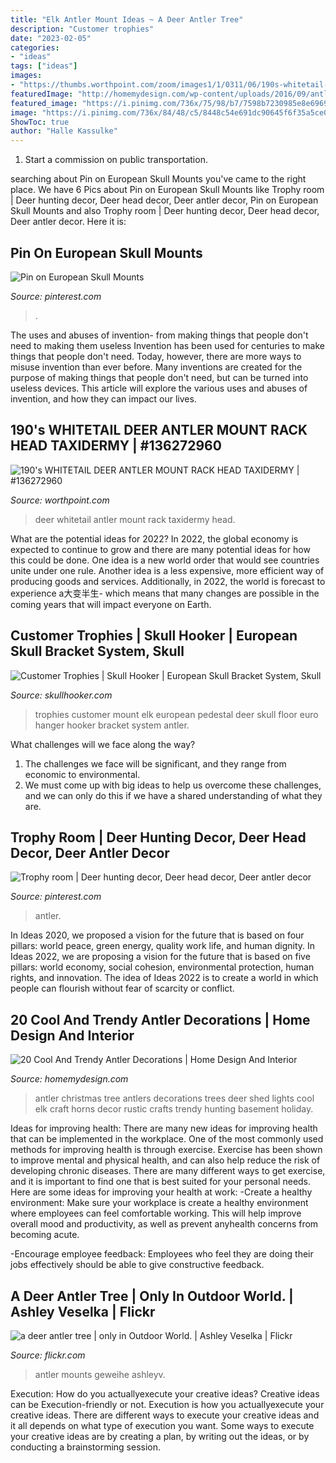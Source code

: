 ```yaml
---
title: "Elk Antler Mount Ideas ~ A Deer Antler Tree"
description: "Customer trophies"
date: "2023-02-05"
categories:
- "ideas"
tags: ["ideas"]
images:
- "https://thumbs.worthpoint.com/zoom/images1/1/0311/06/190s-whitetail-deer-antler-mount-rack_1_8432c82792515646a5d927ed1bee861c.jpg"
featuredImage: "http://homemydesign.com/wp-content/uploads/2016/09/antler-christmas-tree-ideas.jpg"
featured_image: "https://i.pinimg.com/736x/75/98/b7/7598b7230985e8e69692550980d0de61.jpg"
image: "https://i.pinimg.com/736x/84/48/c5/8448c54e691dc90645f6f35a5ce0ad0f.jpg"
ShowToc: true
author: "Halle Kassulke"
---
```



1) Start a commission on public transportation.

	

		
searching about Pin on European Skull Mounts you've came to the right place. We have 6 Pics about Pin on European Skull Mounts like Trophy room | Deer hunting decor, Deer head decor, Deer antler decor, Pin on European Skull Mounts and also Trophy room | Deer hunting decor, Deer head decor, Deer antler decor. Here it is:
		
    
## Pin On European Skull Mounts

<img loading=lazy src="https://i.pinimg.com/736x/84/48/c5/8448c54e691dc90645f6f35a5ce0ad0f.jpg" onerror="this.onerror=null;this.src='https://tse2.mm.bing.net/th?id=OIP.aK4u7ZQBRSUDRHm1qvn0kQHaHa&amp;pid=15.1';" alt="Pin on European Skull Mounts">

_Source: pinterest.com_

>. 

	

The uses and abuses of invention- from making things that people don't need to making them useless
Invention has been used for centuries to make things that people don't need. Today, however, there are more ways to misuse invention than ever before. Many inventions are created for the purpose of making things that people don't need, but can be turned into useless devices. This article will explore the various uses and abuses of invention, and how they can impact our lives.

    
## 190&#039;s WHITETAIL DEER ANTLER MOUNT RACK HEAD TAXIDERMY | #136272960

<img loading=lazy src="https://thumbs.worthpoint.com/zoom/images1/1/0311/06/190s-whitetail-deer-antler-mount-rack_1_8432c82792515646a5d927ed1bee861c.jpg" onerror="this.onerror=null;this.src='https://tse3.mm.bing.net/th?id=OIP.uuprv8Fg017jVPPk6g1R_wAAAA&amp;pid=15.1';" alt="190&#039;s WHITETAIL DEER ANTLER MOUNT RACK HEAD TAXIDERMY | #136272960">

_Source: worthpoint.com_

>deer whitetail antler mount rack taxidermy head. 

	

What are the potential ideas for 2022?
In 2022, the global economy is expected to continue to grow and there are many potential ideas for how this could be done. One idea is a new world order that would see countries unite under one rule. Another idea is a less expensive, more efficient way of producing goods and services. Additionally, in 2022, the world is forecast to experience a大变半生- which means that many changes are possible in the coming years that will impact everyone on Earth.

    
## Customer Trophies | Skull Hooker | European Skull Bracket System, Skull

<img loading=lazy src="http://www.skullhooker.com/wp-content/gallery/customer-trophies/img_0594.jpg" onerror="this.onerror=null;this.src='https://tse3.mm.bing.net/th?id=OIP.ZUyW5v6GdYQ6ZihR78pWkAHaJ4&amp;pid=15.1';" alt="Customer Trophies | Skull Hooker | European Skull Bracket System, Skull">

_Source: skullhooker.com_

>trophies customer mount elk european pedestal deer skull floor euro hanger hooker bracket system antler. 

	

What challenges will we face along the way?
1. The challenges we face will be significant, and they range from economic to environmental. 
2. We must come up with big ideas to help us overcome these challenges, and we can only do this if we have a shared understanding of what they are.

    
## Trophy Room | Deer Hunting Decor, Deer Head Decor, Deer Antler Decor

<img loading=lazy src="https://i.pinimg.com/736x/75/98/b7/7598b7230985e8e69692550980d0de61.jpg" onerror="this.onerror=null;this.src='https://tse2.mm.bing.net/th?id=OIP.J_EHXyLSMGn95ak5SbfdowHaJs&amp;pid=15.1';" alt="Trophy room | Deer hunting decor, Deer head decor, Deer antler decor">

_Source: pinterest.com_

>antler. 

	

In Ideas 2020, we proposed a vision for the future that is based on four pillars: world peace, green energy, quality work life, and human dignity. In Ideas 2022, we are proposing a vision for the future that is based on five pillars: world economy, social cohesion, environmental protection, human rights, and innovation. The idea of Ideas 2022 is to create a world in which people can flourish without fear of scarcity or conflict.

    
## 20 Cool And Trendy Antler Decorations | Home Design And Interior

<img loading=lazy src="http://homemydesign.com/wp-content/uploads/2016/09/antler-christmas-tree-ideas.jpg" onerror="this.onerror=null;this.src='https://tse4.mm.bing.net/th?id=OIP.oZ1Dls3wGQOM-rcy3MHi5gHaJ4&amp;pid=15.1';" alt="20 Cool And Trendy Antler Decorations | Home Design And Interior">

_Source: homemydesign.com_

>antler christmas tree antlers decorations trees deer shed lights cool elk craft horns decor rustic crafts trendy hunting basement holiday. 

	

Ideas for improving health:
There are many new ideas for improving health that can be implemented in the workplace. One of the most commonly used methods for improving health is through exercise. Exercise has been shown to improve mental and physical health, and can also help reduce the risk of developing chronic diseases. There are many different ways to get exercise, and it is important to find one that is best suited for your personal needs. Here are some ideas for improving your health at work: 
-Create a healthy environment: Make sure your workplace is create a healthy environment where employees can feel comfortable working. This will help improve overall mood and productivity, as well as prevent anyhealth concerns from becoming acute. 

-Encourage employee feedback: Employees who feel they are doing their jobs effectively should be able to give constructive feedback.

    
## A Deer Antler Tree | Only In Outdoor World. | Ashley Veselka | Flickr

<img loading=lazy src="https://c2.staticflickr.com/4/3376/3292141470_c761bccef4_b.jpg" onerror="this.onerror=null;this.src='https://tse1.mm.bing.net/th?id=OIP.9RzwZ4LRGL5Igm7FyA0zbgHaJ4&amp;pid=15.1';" alt="a deer antler tree | only in Outdoor World. | Ashley Veselka | Flickr">

_Source: flickr.com_

>antler mounts geweihe ashleyv. 

	

Execution: How do you actuallyexecute your creative ideas?
Creative ideas can be Execution-friendly or not. Execution is how you actuallyexecute your creative ideas. There are different ways to execute your creative ideas and it all depends on what type of execution you want. Some ways to execute your creative ideas are by creating a plan, by writing out the ideas, or by conducting a brainstorming session.

